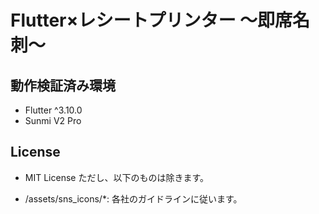 # Flutter×レシートプリンター 〜即席名刺〜

## 動作検証済み環境
- Flutter ^3.10.0
- Sunmi V2 Pro




## License
- MIT License
ただし、以下のものは除きます。

- /assets/sns_icons/*: 各社のガイドラインに従います。
